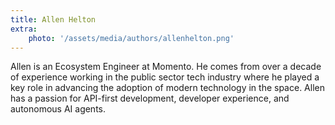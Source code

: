```yaml
---
title: Allen Helton
extra:
    photo: '/assets/media/authors/allenhelton.png'
---
```


Allen is an Ecosystem Engineer at Momento. He comes from over a decade of experience working in the public sector tech industry where he played a key role in advancing the adoption of modern technology in the space. Allen has a passion for API-first development, developer experience, and autonomous AI agents.
